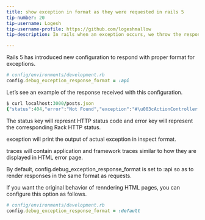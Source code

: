 ```yaml
---
title: show exception in format as they were requested in rails 5 
tip-number: 20
tip-username: Logesh
tip-username-profile: https://github.com/logeshmallow
tip-description: In rails when an exception occurs, we throw the response in html format and with this feature added the error will be thrown in the format of which the request was made.

---
```


Rails 5 has introduced new configuration to respond with proper format for exceptions.

```ruby
# config/environments/development.rb
config.debug_exception_response_format = :api
```

Let’s see an example of the response received with this configuration.

```ruby
$ curl localhost:3000/posts.json
{"status":404,"error":"Not Found","exception":"#\u003cActionController::RoutingError: No route matches [GET] \"/posts.json\"\u003e","traces":{"Application Trace":[...],"Framework Trace":[...]}}
```

The status key will represnt HTTP status code and error key will represent the corresponding Rack HTTP status.

exception will print the output of actual exception in inspect format.

traces will contain application and framework traces similar to how they are displayed in HTML error page.

By default, config.debug_exception_response_format is set to :api so as to render responses in the same format as requests.

If you want the original behavior of renndering HTML pages, you can configure this option as follows.

```ruby
# config/environments/development.rb
config.debug_exception_response_format = :default
```